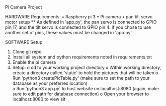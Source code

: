 Pi Camera Project

HARDWARE Requirements:
•	Raspberry pi 3
•	Pi camera
•	pan tilt servo motor setup
** As defined in 'app.py', the pan servo is connected to GPIO pin 17, and the tilt servo is connected to GPIO pin 4. If you chose to use another set of pins, these values must be changed in 'app.py'.

SOFTWARE Setup:
  1.	Clone git repo  
  2.	Install all system and python requirements noted in requirements.txt
  3.	Enable the pi camera
  4.	Setup: 
        o	cd to your working project directory
        o	Within working directory, create a directory called 'static' to hold the pictures that will be taken
        o	Run 'python3 createPicTable.py' (make sure to set the path to your database as your preferred location)       
        o	Run 'python3 app.py' to host website on localhost:8080 (again, make sure to edit path for database connection)
        o	Open your browser to localhost:8080 to view sit
